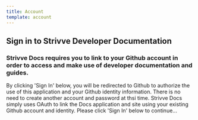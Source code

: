```yaml
---
title: Account
template: account
---
```


## Sign in to Strivve Developer Documentation

### Strivve Docs requires you to link to your Github account in order to access and make use of developer documentation and guides.

By clicking 'Sign In' below, you will be redirected to Github to authorize the use of this application and your Github identity information.  There is no need to create another account and password at thsi time.  Strivve Docs simply uses OAuth to link the Docs application and site using your existing Github account and identity.  Please click 'Sign In' below to continue...

